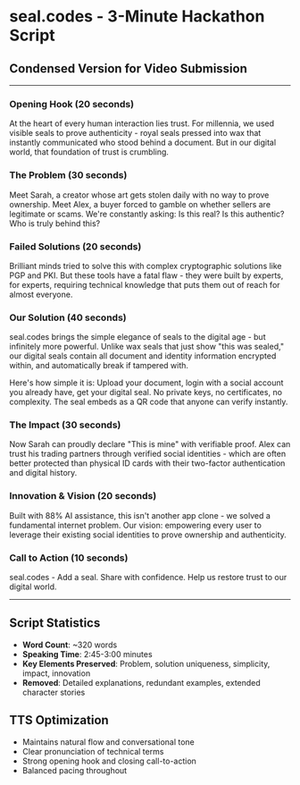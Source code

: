# seal.codes - 3-Minute Hackathon Script
## Condensed Version for Video Submission

---

### Opening Hook (20 seconds)
At the heart of every human interaction lies trust. For millennia, we used visible seals to prove authenticity - royal seals pressed into wax that instantly communicated who stood behind a document. But in our digital world, that foundation of trust is crumbling.

### The Problem (30 seconds)
Meet Sarah, a creator whose art gets stolen daily with no way to prove ownership. Meet Alex, a buyer forced to gamble on whether sellers are legitimate or scams. We're constantly asking: Is this real? Is this authentic? Who is truly behind this?

### Failed Solutions (20 seconds)
Brilliant minds tried to solve this with complex cryptographic solutions like PGP and PKI. But these tools have a fatal flaw - they were built by experts, for experts, requiring technical knowledge that puts them out of reach for almost everyone.

### Our Solution (40 seconds)
seal.codes brings the simple elegance of seals to the digital age - but infinitely more powerful. Unlike wax seals that just show "this was sealed," our digital seals contain all document and identity information encrypted within, and automatically break if tampered with.

Here's how simple it is: Upload your document, login with a social account you already have, get your digital seal. No private keys, no certificates, no complexity. The seal embeds as a QR code that anyone can verify instantly.

### The Impact (30 seconds)
Now Sarah can proudly declare "This is mine" with verifiable proof. Alex can trust his trading partners through verified social identities - which are often better protected than physical ID cards with their two-factor authentication and digital history.

### Innovation & Vision (20 seconds)
Built with 88% AI assistance, this isn't another app clone - we solved a fundamental internet problem. Our vision: empowering every user to leverage their existing social identities to prove ownership and authenticity.

### Call to Action (10 seconds)
seal.codes - Add a seal. Share with confidence. Help us restore trust to our digital world.

---

## Script Statistics
- **Word Count**: ~320 words
- **Speaking Time**: 2:45-3:00 minutes
- **Key Elements Preserved**: Problem, solution uniqueness, simplicity, impact, innovation
- **Removed**: Detailed explanations, redundant examples, extended character stories

## TTS Optimization
- Maintains natural flow and conversational tone
- Clear pronunciation of technical terms
- Strong opening hook and closing call-to-action
- Balanced pacing throughout
